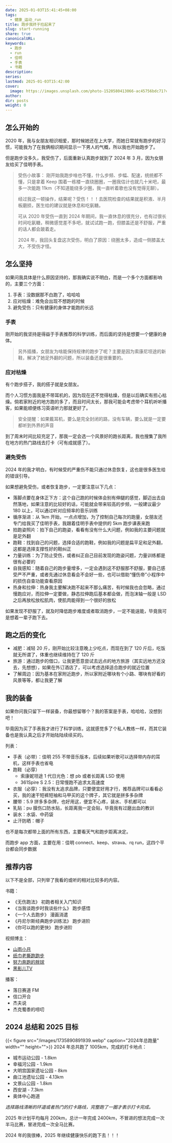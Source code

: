 ```yaml
---
date: 2025-01-03T15:41:45+08:00
tags:
  - 健康_运动_run
title: 跑步我终于捡起来了
slug: start-running
share: true
canonicalURL: 
keywords:
  - 跑步
  - run
  - 佳明
  - 手表
  - 书籍
description: 
series: 
lastmod: 2025-01-03T15:42:00
cover:
  image: https://images.unsplash.com/photo-1520580413066-ac45756bdc71?crop=entropy&cs=tinysrgb&fit=max&fm=jpg&ixid=M3wzNjAwOTd8MHwxfHNlYXJjaHw1N3x8cnVufGVufDB8MHx8fDE3MzU4OTAzMTV8MA&ixlib=rb-4.0.3&q=80&w=400
author: 
dir: posts
weight: 0
---
```


## 怎么开始的
2020 年，我与女朋友相识相爱，那时候她还在上大学，而她日常就有跑步的好习惯，可能我为了在我俩相识期间显示一下男人的气概，所以我也开始跑步了。

但是跑步没多久，我受伤了，后面重新认真跑步就到了 2024 年 3 月，因为女朋友给买了佳明手表。

> 受伤小故事：
> 刚开始我跑步啥也不懂，什么步频、步幅、配速，统统都不懂，只是拿着 Keep 围着一栋楼一直绕圈圈，一圈我估计也就几十米吧，最多一次能跑 11km（不知道能绕多少圈，我一直听着歌也没有觉得无聊）。
> 
> 经过我这一顿操作，结果呢？受伤！！！去医院检查的结果就是积液、半月板磨损，医生给的建议就是休息和吃氨糖。
> 
> 可从 2020 年受伤一直到 2024 年期间，我一直休息的很充分，也有过很长时间吃氨糖，稍微感觉差不多吧，就试试跑一跑，但膝盖还是不舒服，严重的话人都会跛着走。
> 
> 2024 年，我回头复盘这次受伤，明白了原因：绕圈太多，造成一侧膝盖太大，不受伤才怪。

## 怎么坚持
如果问我具体是什么原因坚持的，那我确实说不明白，而是一个多个方面都影响的，主要三个方面：
1. 手表：没数据那不白跑了，哈哈哈
2. 应对枯燥：难免会出现不想跑的时候
3. 避免受伤：只有健康的身体才能跑的长远
### 手表
刚开始的我坚持是得益于手表推荐的科学训练，而后面的坚持是想要一个健康的身体。

> 另外插播，女朋友为啥能保持规律的跑步了呢？主要是因为索康尼坦途的新鞋，解决了她足外翻的问题，所以装备还是很重要的。

### 应对枯燥
有个跑步搭子，我的搭子就是女朋友。

而个人习惯方面我是不带耳机的，因为现在还不觉得枯燥，但是以后确实有担心枯燥。倘若家附近的地方跑的多了，而且时间太长，那我可能会考虑带个耳机听听播客，如果能顺便练习英语听力那就更好了。

> 安全提醒：如果戴耳机，要么是完全封闭的路，没有车辆，要么就是一定要都听到外界的声音

到了周末时间比较充足了，那我一定会选一个风景好的跑长距离，我也搜集了我所在地方的热门路线去打卡（可有成就感了）。

### 避免受伤
2024 年的我才明白，有时候受的严重伤不能只通过休息恢复，这也是很多医生给的错误引导。

如果想避免受伤，或者恢复跑步，一定要注意以下几点：
- 落脚点要在身体正下方：这个自己跑的时候体会别有伸腿的感觉，脚迈出去自然落地，如果注意的比较好的话，可能就会带来较高的步频，一般建议最少 180 以上，可以通过听对应频率的音乐训练
- 循序渐进：从 1km 开始，一点点增加，为了控制自己每次的跑量，女朋友还专门给我买了佳明手表，我跟着佳明手表中提供的 5km 跑步课表来跑
- 拍跑姿照片：拍下自己的跑姿，看看有没有什么大问题，例如我的主要问题就是足外翻
- 跑鞋：找到自己的问题，选择合适的跑鞋，例如我的问题是扁平足和足外翻，这都是选择支撑性好的鞋纠正
- 力量训练：为了防止受伤，或者纠正自己目前发现的跑姿问题，力量训练都是很有必要的
- 自我感知：随着自己的跑步量增多，一定会遇到这不舒服那不舒服，要自己感受严不严重，或者先通过休息看会不会好一些，也可以借助“懂伤帝”小程序中的损伤自查功能查看原因
- 热身和拉伸：热身我主要解决跑不起来不那么痛苦，有时候我也会忽略，通过慢跑应对，而拉伸一定要做，静态拉伸跑后基本都会做，而泡沫轴一般是 LSD 之后再放松放松肌肉，使肌肉能得到一个很好的放松

如果发现不舒服了，就及时降低跑步难度或者取消跑步，一定不能逞能，毕竟我可是想着一辈子跑下去。

## 跑之后的变化

- 减肥：减轻 20 斤，刚开始比较注意晚上少吃点，而现在到了 120 斤后，吃饭就无所谓了，体重也继续维持在了 120 斤
- 旅游：通过跑步的借口，让我更愿意尝试去远点的地方旅游（其实远地方还没去，先想想），如果在外订酒店了，可以考虑选择适合跑步的就近位置
- 了解周边：因为基本在家附近跑步，所以家附近哪块有个小路、哪块有好看的风景等等，都让我更了解
## 我的装备
如果你问我只留下一样装备，你最想留哪个？我的答案是手表，哈哈哈，没想到吧！

毕竟因为买了手表我才进行了科学训练，这就感觉多了个私人教练一样，而其它装备也是我认真之后才开始陆陆续续买的。

列表：
- 手表（必带）：佳明 255 不带音乐版本，后续如果听歌可以选择带内存的耳机，这样手表也省电
- 跑鞋（必穿）
	- 索康妮坦途 1 代日光色：想 pb 或者长距离 LSD 使用
	- 361Spire S 2.5：日常慢跑不追求太高速度
- 衣服（必穿）：我没有太追求品牌，只要便宜好用才行，推荐品牌可以看看必买，我的速干短裤短袖和马甲买的这个牌子，其它就是拼多多杂牌
- 腰带：5.9 拼多多杂牌，也好用这，便宜不心疼，装水、手机都可以
- 乳贴：pu 膜伤口防水贴，长距离我一定会贴，毕竟我有过磨出血的教训
- 装水：水袋、中药袋
- 止汗防晒：帽子

也不是每次都带上面的所有东西，主要看天气和跑步距离决定。

而跑步 app 方面，主要在用：佳明 connect、keep、strava、rq run，这四个平台都会同步数据

## 推荐内容
以下不是全部，只列举了我看的或听的相对比较多的内容。

书籍：
- 《无伤跑法》 初跑者相关入门知识
- 《当我谈跑步时我谈些什么》 跑步感悟
- 《一个人去跑步》 漫画消遣
- 《丹尼尔斯经典跑步训练法》 跑步进阶
- 《你可以跑的更快》 跑步进阶

视频博主：
- [山雨小月](https://space.bilibili.com/3945971?spm_id_from=333.337.0.0)
- [纸巾老撕跑跑步](https://space.bilibili.com/20681645?spm_id_from=333.337.0.0)
- [努力奔跑的胖球](https://space.bilibili.com/481396723/dynamic?spm_id_from=333.999.list.card_title.click)
- [黑影儿TV](https://space.bilibili.com/38995440/?spm_id_from=333.1391.0.0)

播客：
- 落日赛道 FM
- 信口开合
- 杰夫说
- 杰克蜀黍的唠叨

## 2024 总结和 2025 目标
{{< figure src="/images/1735890891939.webp" caption="2024年总跑量" width="" height="">}}
2024 年总共跑了 1005km，完成的打卡地点：
- 城市运动公园 - 1.8km
- 幸福河公园 - 1.9km
- 大明宫国家遗址公园 - 8km
- 曲江池遗址公园 - 4.13km
- 文景山公园 - 1.8km
- 西安湖 - 7.3km
- 奥体中心跑道

*选择路线清晰的环道或者热门的打卡路线，完整跑了一圈才表示打卡完成。*

2025 年计划平均每月 200km，总计一年完成 2400km，不冒进的想法完成一次半马比赛，冒进完成一次全马比赛。

2024 年的我很棒，2025 年继续健康快乐的跑下去！！！

